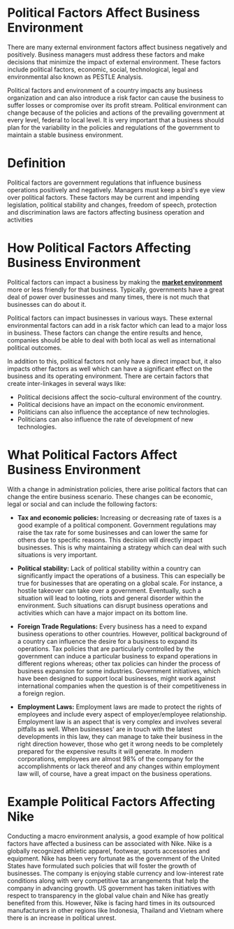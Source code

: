 # Political Factors Affect Business Environment

There are many external environment factors affect business negatively and positively. Business managers must address these factors and make decisions that minimize the impact of external environment. These factors include political factors, economic, social, technological, legal and environmental also known as PESTLE Analysis.

Political factors and environment of a country impacts any business organization and can also introduce a risk factor can cause the business to suffer losses or compromise over its profit stream. Political environment can change because of the policies and actions of the prevailing government at every level, federal to local level. It is very important that a business should plan for the variability in the policies and regulations of the government to maintain a stable business environment.

# Definition

Political factors are government regulations that influence business operations positively and negatively. Managers must keep a bird&#39;s eye view over political factors. These factors may be current and impending legislation, political stability and changes, freedom of speech, protection and discrimination laws are factors affecting business operation and activities

# How Political Factors Affecting Business Environment

Political factors can impact a business by making the [**market environment**](https://www.marketingtutor.net/marketing-environment-definition-factors-and-examples/) more or less friendly for that business. Typically, governments have a great deal of power over businesses and many times, there is not much that businesses can do about it.

Political factors can impact businesses in various ways. These external environmental factors can add in a risk factor which can lead to a major loss in business. These factors can change the entire results and hence, companies should be able to deal with both local as well as international political outcomes.

In addition to this, political factors not only have a direct impact but, it also impacts other factors as well which can have a significant effect on the business and its operating environment. There are certain factors that create inter-linkages in several ways like:

- Political decisions affect the socio-cultural environment of the country.
- Political decisions have an impact on the economic environment.
- Politicians can also influence the acceptance of new technologies.
- Politicians can also influence the rate of development of new technologies.

# What Political Factors Affect Business Environment

With a change in administration policies, there arise political factors that can change the entire business scenario. These changes can be economic, legal or social and can include the following factors:

- **Tax and economic policies:** Increasing or decreasing rate of taxes is a good example of a political component. Government regulations may raise the tax rate for some businesses and can lower the same for others due to specific reasons. This decision will directly impact businesses. This is why maintaining a strategy which can deal with such situations is very important.

- **Political stability:** Lack of political stability within a country can significantly impact the operations of a business. This can especially be true for businesses that are operating on a global scale. For instance, a hostile takeover can take over a government. Eventually, such a situation will lead to looting, riots and general disorder within the environment. Such situations can disrupt business operations and activities which can have a major impact on its bottom line.
- **Foreign Trade Regulations:** Every business has a need to expand business operations to other countries. However, political background of a country can influence the desire for a business to expand its operations. Tax policies that are particularly controlled by the government can induce a particular business to expand operations in different regions whereas; other tax policies can hinder the process of business expansion for some industries. Government initiatives, which have been designed to support local businesses, might work against international companies when the question is of their competitiveness in a foreign region.
- **Employment Laws:** Employment laws are made to protect the rights of employees and include every aspect of employer/employee relationship. Employment law is an aspect that is very complex and involves several pitfalls as well. When businesses&#39; are in touch with the latest developments in this law, they can manage to take their business in the right direction however, those who get it wrong needs to be completely prepared for the expensive results it will generate. In modern corporations, employees are almost 98% of the company for the accomplishments or lack thereof and any changes within employment law will, of course, have a great impact on the business operations.

# Example Political Factors Affecting Nike

Conducting a macro environment analysis, a good example of how political factors have affected a business can be associated with Nike. Nike is a globally recognized athletic apparel, footwear, sports accessories and equipment. Nike has been very fortunate as the government of the United States have formulated such policies that will foster the growth of businesses. The company is enjoying stable currency and low-interest rate conditions along with very competitive tax arrangements that help the company in advancing growth. US government has taken initiatives with respect to transparency in the global value chain and Nike has greatly benefited from this. However, Nike is facing hard times in its outsourced manufacturers in other regions like Indonesia, Thailand and Vietnam where there is an increase in political unrest.

